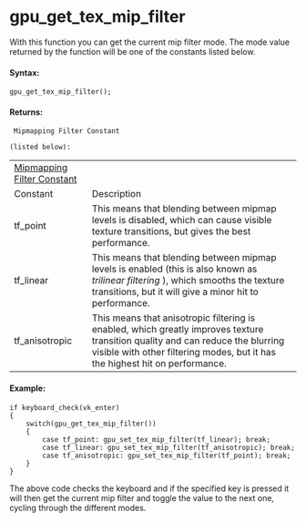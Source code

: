 # gpu_get_tex_mip_filter

With this function you can get the current mip filter mode. The mode
value returned by the function will be one of the constants listed
below.

#### Syntax:

``` gml
gpu_get_tex_mip_filter();
```

#### Returns:

``` gml
 Mipmapping Filter Constant

(listed below):
```

|                                                                                                                               |                                                                                                                                                                                                                |
|-------------------------------------------------------------------------------------------------------------------------------|----------------------------------------------------------------------------------------------------------------------------------------------------------------------------------------------------------------|
|  [Mipmapping Filter Constant](../../../../../GameMaker_Language/GML_Reference/Drawing/Mipmapping/gpu_set_tex_mip_filter)  |                                                                                                                                                                                                                |
| Constant                                                                                                                      | Description                                                                                                                                                                                                    |
|  tf_point                                                                                                                     | This means that blending between mipmap levels is disabled, which can cause visible texture transitions, but gives the best performance.                                                                       |
|  tf_linear                                                                                                                    | This means that blending between mipmap levels is enabled (this is also known as *trilinear filtering* ), which smooths the texture transitions, but it will give a minor hit to performance.                  |
|  tf_anisotropic                                                                                                               | This means that anisotropic filtering is enabled, which greatly improves texture transition quality and can reduce the blurring visible with other filtering modes, but it has the highest hit on performance. |

#### Example:

``` gml
if keyboard_check(vk_enter)
{
    switch(gpu_get_tex_mip_filter())
    {
        case tf_point: gpu_set_tex_mip_filter(tf_linear); break;
        case tf_linear: gpu_set_tex_mip_filter(tf_anisotropic); break;
        case tf_anisotropic: gpu_set_tex_mip_filter(tf_point); break;
    }
}
```

The above code checks the keyboard and if the specified key is pressed
it will then get the current mip filter and toggle the value to the next
one, cycling through the different modes.
